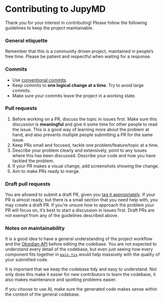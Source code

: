 # Contributing to JupyMD

Thank you for your interest in contributing! Please follow the following guidelines to keep the project maintainable.

### General etiquette

Remember that this is a community driven project, maintained in people’s free time. Please be patient and respectful when waiting for a response.

### Commits

- Use [conventional commits](https://www.conventionalcommits.org/en/v1.0.0/).
- Keep commits to **one logical change at a time**. Try to avoid large commits.
- Make sure your commits leave the project in a working state.

### Pull requests

1. Before working on a PR, discuss the topic in issues first. Make sure this discussion is **meaningful** and give it some time for other people to read the issue. This is a good way of learning more about the problem at hand, and also prevents multiple people submitting a PR for the same issue.
2. Keep PRs small and focused, tackle one problem/feature/topic at a time.
3. Describe your problem clearly and extensively, point to any issues where this has been discussed. Describe your code and how you have tackled the problem.
4. If your PR makes a visual change, add screenshots showing the change.
5. Aim to make PRs ready to merge.

### Draft pull requests

You are allowed to submit a draft PR, given you [tag it appropriately](https://docs.github.com/en/pull-requests/collaborating-with-pull-requests/proposing-changes-to-your-work-with-pull-requests/about-pull-requests#draft-pull-requests). If your PR is almost ready, but there is a small section that you need help with, you may create a draft PR. If you’re unsure how to approach the problem your PR will focus on, it’s best to start a discussion in issues first. Draft PRs are not exempt from any of the guidelines described above.

### Notes on maintainability

It is a good idea to have a general understanding of the project workflow and the [Obsidian API](https://docs.obsidian.md/Home) before editing the codebase. You are not expected to understand every detail of the codebase, but even just seeing how every component fits together in [`main.tsx`](https://github.com/d-eniz/jupymd/blob/master/src/main.tsx) would help massively with the quality of your submitted code.

It is important that we keep the codebase tidy and easy to understand. Not only does this make it easier for new contributors to learn the codebase, it also makes maintenance and spotting problems easier.

If you choose to use AI, make sure the generated code makes sense within the context of the general codebase.
